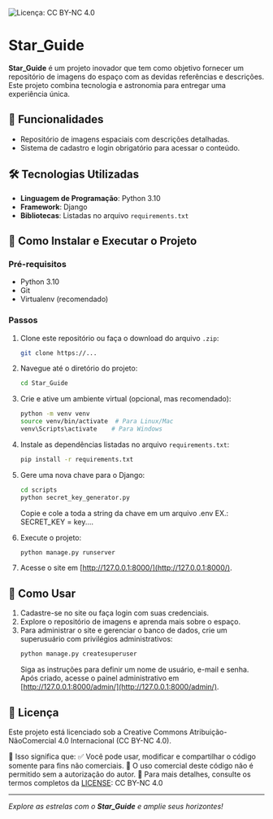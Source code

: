 ![Licença: CC BY-NC 4.0](https://img.shields.io/badge/Licença-CC%20BY--NC%204.0-blue)

# Star_Guide

**Star_Guide** é um projeto inovador que tem como objetivo fornecer um repositório de imagens do espaço com as devidas referências e descrições. Este projeto combina tecnologia e astronomia para entregar uma experiência única.

## 🌟 Funcionalidades

- Repositório de imagens espaciais com descrições detalhadas.
- Sistema de cadastro e login obrigatório para acessar o conteúdo.

## 🛠️ Tecnologias Utilizadas

- **Linguagem de Programação**: Python 3.10
- **Framework**: Django
- **Bibliotecas**: Listadas no arquivo `requirements.txt`

## 🚀 Como Instalar e Executar o Projeto

### Pré-requisitos

- Python 3.10
- Git
- Virtualenv (recomendado)

### Passos

1. Clone este repositório ou faça o download do arquivo `.zip`:
   ```bash
   git clone https://...
   ```

2. Navegue até o diretório do projeto:
   ```bash
   cd Star_Guide
   ```

3. Crie e ative um ambiente virtual (opcional, mas recomendado):
   ```bash
   python -m venv venv
   source venv/bin/activate  # Para Linux/Mac
   venv\Scripts\activate    # Para Windows
   ```

4. Instale as dependências listadas no arquivo `requirements.txt`:
   ```bash
   pip install -r requirements.txt
   ```

5. Gere uma nova chave para o Django:
   ```bash
   cd scripts
   python secret_key_generator.py
   ```
   Copie e cole a toda a string da chave em um arquivo .env
   EX.: SECRET_KEY = key....

6. Execute o projeto:
   ```bash
   python manage.py runserver
   ```

7. Acesse o site em [http://127.0.0.1:8000/](http://127.0.0.1:8000/).

## 📖 Como Usar

1. Cadastre-se no site ou faça login com suas credenciais.
2. Explore o repositório de imagens e aprenda mais sobre o espaço.
3. Para administrar o site e gerenciar o banco de dados, crie um superusuário com privilégios administrativos:
   ```bash
   python manage.py createsuperuser
   ```
   Siga as instruções para definir um nome de usuário, e-mail e senha. Após criado, acesse o painel administrativo em [http://127.0.0.1:8000/admin/](http://127.0.0.1:8000/admin/).

## 📜 Licença
Este projeto está licenciado sob a Creative Commons Atribuição-NãoComercial 4.0 Internacional (CC BY-NC 4.0).

📌 Isso significa que:
✅ Você pode usar, modificar e compartilhar o código somente para fins não comerciais.
🚫 O uso comercial deste código não é permitido sem a autorização do autor.
🔗 Para mais detalhes, consulte os termos completos da [LICENSE](LICENSE): CC BY-NC 4.0

---

_Explore as estrelas com o **Star_Guide** e amplie seus horizontes!_
